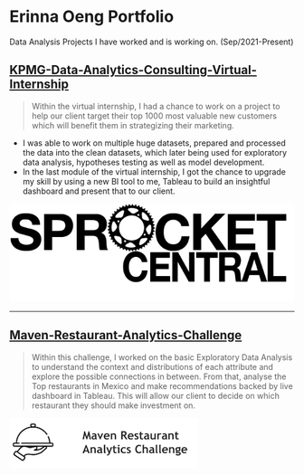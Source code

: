 # Erinna Oeng Portfolio
Data Analysis Projects I have worked and is working on. (Sep/2021-Present)

## [KPMG-Data-Analytics-Consulting-Virtual-Internship](https://github.com/erinnaog/KPMG-Data-Analytics-Consulting-Virtual-Internship)
> Within the virtual internship, I had a chance to work on a project to help our client target their top 1000 most valuable new customers which will benefit them in strategizing their marketing. 
- I was able to work on multiple huge datasets, prepared and processed the data into the clean datasets, which later being used for exploratory data analysis, hypotheses testing as well as model development. 
- In the last module of the virtual internship, I got the chance to upgrade my skill by using a new BI tool to me, Tableau to build an insightful dashboard and present that to our client.

![Sprocket Central](https://github.com/erinnaog/KPMG-Data-Analytics-Consulting-Virtual-Internship/blob/main/images/sprocket_central_logo.png)

---

## [Maven-Restaurant-Analytics-Challenge](https://github.com/erinnaog/Maven-Restaurant-Challenge)
> Within this challenge, I worked on the basic Exploratory Data Analysis to understand the context and distributions of each attribute and explore the possible connections in between. 
From that, analyse the Top restaurants in Mexico and make recommendations backed by live dashboard in Tableau. This will allow our client to decide on which restaurant they should make investment on.

![Maven Restaurant Analytics Challenge](https://github.com/erinnaog/Maven-Restaurant-Challenge/blob/main/Logo.png)

